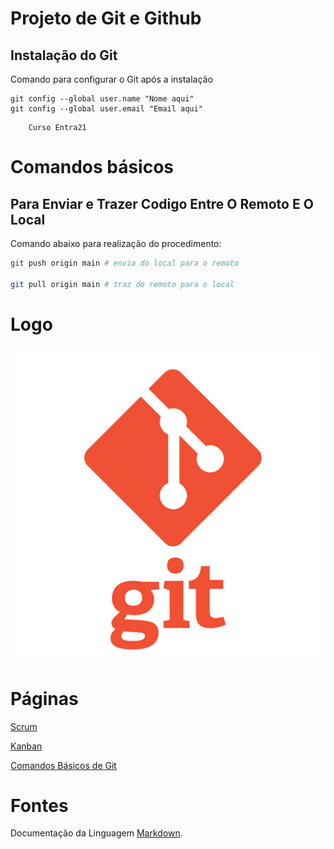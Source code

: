 # Projeto de Git e Github 

## Instalação do Git 

Comando para configurar o Git após a instalação 

``` 
git config --global user.name "Nome aqui"
git config --global user.email "Email aqui"
``` 


```
    Curso Entra21
```

# Comandos básicos

## Para Enviar e Trazer Codigo Entre O Remoto E O Local

 Comando abaixo para realização do procedimento:

```bash
git push origin main # envia do local para o remoto 

git pull origin main # traz do remoto para o local
```

# Logo
![Imagem da logo do git](Imagens/git.png)

# Páginas
[Scrum](scrum.md)

[Kanban](kanban.md)

[Comandos Básicos de Git](comandos_basicos.md)

# Fontes

Documentação da Linguagem [Markdown](https://docs.github.com/pt/get-started/writing-on-github/getting-started-with-writing-and-formatting-on-github/basic-writing-and-formatting-syntax).